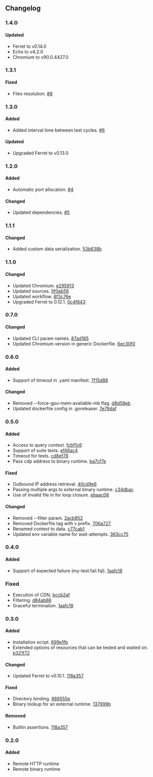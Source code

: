 ## Changelog

### 1.4.0
#### Updated
- Ferret to v0.14.0
- Echo to v4.2.0
- Chromium to v90.0.4427.0

### 1.3.1
#### Fixed
- Files resolution. [#8](https://github.com/MontFerret/lab/pull/8)

### 1.3.0
#### Added
- Added interval time between test cycles. [#6](https://github.com/MontFerret/lab/pull/6)

#### Updated
- Upgraded Ferret to v0.13.0

### 1.2.0
#### Added
- Automatic port allocation. [#4](https://github.com/MontFerret/lab/pull/4)

#### Changed
- Updated dependencies. [#5](https://github.com/MontFerret/lab/pull/5)

### 1.1.1
#### Changed
- Added custom data serialization. [53b638b](https://github.com/MontFerret/lab/commit/53b638bcdd1db745bf738bc2ad1cd387cec9e5df)

### 1.1.0
#### Changed
- Updated Chromium. [e295913](https://github.com/MontFerret/lab/commit/e29591318df984f99e3a6d8a42c307c029c7f0c8)
- Updated sources. [5f0ab56](https://github.com/MontFerret/lab/commit/5f0ab567ee078d955d3f83b97aedb379d1ad9e36)
- Updated workflow. [8f3c76e](https://github.com/MontFerret/lab/commit/8f3c76ecd5a6740da50acbc2bad9807605ee3257)
- Upgraded Ferret to 0.12.1. [0c4f643](https://github.com/MontFerret/lab/commit/0c4f643abe4688b85279504656bcb4d87c56b968)

### 0.7.0
#### Changed
- Updated CLI param names. [87ad185](https://github.com/MontFerret/lab/commit/87ad185b75bdd38f06f13c3919c86cf176135dc9)
- Updated Chromium version in generic Dockerfile. [6ec30f0](https://github.com/MontFerret/lab/commit/6ec30f0e8f224a2b5080009b674ee5a6d48428ef)

### 0.6.0
#### Added
- Support of timeout in .yaml manifest. [7f15d88](https://github.com/MontFerret/lab/commit/7f15d8854bbf06f8500955ea31edd1f00c8eff74)

#### Changed
- Removed --force-gpu-mem-available-mb flag. [d8d58eb](https://github.com/MontFerret/lab/commit/d8d58ebecb0835a3a3634d7bb2bebef9ef397240)
- Updated dockerfile config in .goreleaser. [7e79daf](https://github.com/MontFerret/lab/commit/7e79daff312ca9be22b0a45cde92c86c9baf614a)

### 0.5.0
#### Added
- Access to query context. [fcbf1c6](https://github.com/MontFerret/lab/commit/fcbf1c6f00ed65b97804906e2243092cb5a32d4c)
- Support of suite tests. [ef46ac4](https://github.com/MontFerret/lab/commit/ef46ac4fafdaa3fec6afbcb4cc9bcb0c0d55eb73)
- Timeout for tests. [cd8ef78](https://github.com/MontFerret/lab/commit/cd8ef78a43f99cc1fc62362cf2e91b4d0c12742a)
- Pass cdp address to binary runtime. [ba7cf7e](https://github.com/MontFerret/lab/commit/ba7cf7ec6b3f135de18e313fa9bab1e51617bee3)

#### Fixed
- Outbound IP address retrieval. [40cd9e6](https://github.com/MontFerret/lab/commit/40cd9e655c0a4398b5df142017f9626897be5327)
- Passing multiple args to external binary runtime. [c34dbac](https://github.com/MontFerret/lab/commit/c34dbacc6d131f8d52465eda3ae0025188219cf6)
- Use of invalid file in for loop closure. [ebaac08](https://github.com/MontFerret/lab/commit/ebaac08bec0647bcc9b07eb9a3cc2cb9d29082f8)

#### Changed
- Removed --filter param. [2acb852](https://github.com/MontFerret/lab/commit/2acb852f3e431da96c85c3acb9c1162e0889f1fa)
- Removed Dockerfile tag with v prefix. [706a727](https://github.com/MontFerret/lab/commit/706a7276bd75da1de96fdbf1a610452311141ab6)
- Renamed context to data. [c77cab1](https://github.com/MontFerret/lab/commit/c77cab105ba48eba21ea5da3a189c948d5be3eed)
- Updated env variable name for wait-attempts. [363cc75](https://github.com/MontFerret/lab/commit/363cc75ad043dc745c5eba2e2621ea1c36d3eb33)

### 0.4.0
#### Added
- Support of expected failure (my-test.fail.fql). [1aafc18](https://github.com/MontFerret/lab/commit/1aafc18f5a0789ba272841c47da9ca8e487b4f6c)

### Fixed
- Execution of CDN. [bccb2af](https://github.com/MontFerret/lab/commit/bccb2af2548ef8e4eba2ced860aa67e523e4449d)
- Filtering. [d84ab66](https://github.com/MontFerret/lab/commit/d84ab66e021ccf5e13b86cb6166368b371461795)
- Graceful termination. [1aafc18](https://github.com/MontFerret/lab/commit/1aafc18f5a0789ba272841c47da9ca8e487b4f6c)

### 0.3.0
#### Added
- Installation script. [699e1fb](https://github.com/MontFerret/lab/commit/699e1fb307dba1757e30803917376921cec6bf0f)
- Extended options of resources that can be tested and waited on. [b321f72](https://github.com/MontFerret/lab/commit/b321f72b04ce00db5f07881cd7ca81f0c5c1911d)

#### Changed
- Updated Ferret to v0.10.1. [118a357](https://github.com/MontFerret/lab/commit/118a3576c611974fdb5d2ff82908994b1b3b943b)

#### Fixed
- Directory binding. [888555e](https://github.com/MontFerret/lab/commit/888555efda92903b2392f210a69ae68ad82eb39f)
- Binary lookup for an external runtime. [137999b](https://github.com/MontFerret/lab/commit/137999b8e90340a677d9be2ccaacdaca49db3e08)

#### Removed
- Builtin assertions. [118a357](https://github.com/MontFerret/lab/commit/118a3576c611974fdb5d2ff82908994b1b3b943b)

### 0.2.0
#### Added
- Remote HTTP runtime
- Remote binary runtime